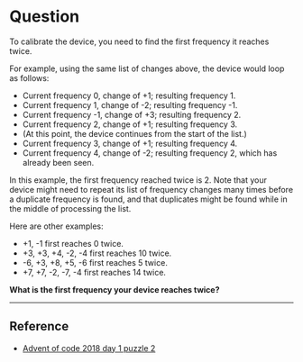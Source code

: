 # Question

To calibrate the device, you need to find the first frequency it reaches twice.

For example, using the same list of changes above, the device would loop as follows:

* Current frequency  0, change of +1; resulting frequency  1.
* Current frequency  1, change of -2; resulting frequency -1.
* Current frequency -1, change of +3; resulting frequency  2.
* Current frequency  2, change of +1; resulting frequency  3.
* (At this point, the device continues from the start of the list.)
* Current frequency  3, change of +1; resulting frequency  4.
* Current frequency  4, change of -2; resulting frequency  2, which has already been seen.

In this example, the first frequency reached twice is 2. Note that your device might need to repeat its list of frequency changes many times before a duplicate frequency is found, and that duplicates might be found while in the middle of processing the list.

Here are other examples:

* +1, -1 first reaches 0 twice.
* +3, +3, +4, -2, -4 first reaches 10 twice.
* -6, +3, +8, +5, -6 first reaches 5 twice.
* +7, +7, -2, -7, -4 first reaches 14 twice.

**What is the first frequency your device reaches twice?**

---

## Reference

* [Advent of code 2018 day 1 puzzle 2](https://adventofcode.com/2018/day/1#part2)
